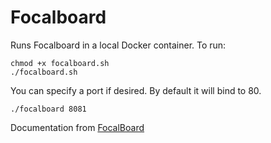 # Focalboard

Runs Focalboard in a local Docker container. To run:

    chmod +x focalboard.sh
    ./focalboard.sh

You can specify a port if desired. By default it will bind to 80.
    
    ./focalboard 8081

Documentation from [FocalBoard](https://www.focalboard.com/download/personal-edition/docker/)
